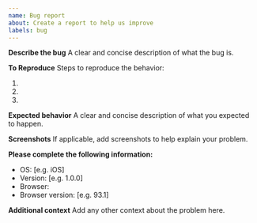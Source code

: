 ```yaml
---
name: Bug report
about: Create a report to help us improve
labels: bug
---
```


**Describe the bug**
A clear and concise description of what the bug is.

**To Reproduce**
Steps to reproduce the behavior:

1.
2.
3.

**Expected behavior**
A clear and concise description of what you expected to happen.

**Screenshots**
If applicable, add screenshots to help explain your problem.

**Please complete the following information:**

- OS: [e.g. iOS]
- Version: [e.g. 1.0.0]
- Browser:
- Browser version: [e.g. 93.1]

**Additional context**
Add any other context about the problem here.
